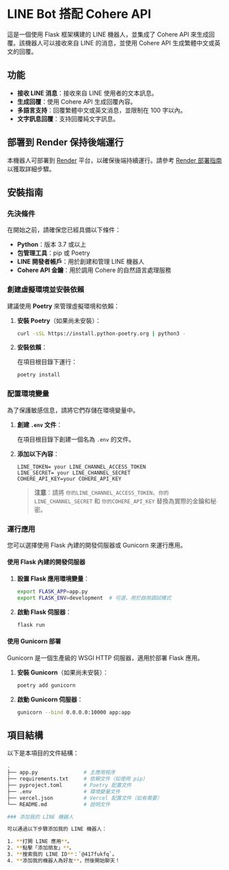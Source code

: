# LINE Bot 搭配 Cohere API 

這是一個使用 Flask 框架構建的 LINE 機器人，並集成了 Cohere API 來生成回覆。該機器人可以接收來自 LINE 的消息，並使用 Cohere API 生成繁體中文或英文的回覆。

## 功能

- **接收 LINE 消息**：接收來自 LINE 使用者的文本訊息。
- **生成回覆**：使用 Cohere API 生成回覆內容。
- **多語言支持**：回覆繁體中文或英文消息，並限制在 100 字以內。
- **文字訊息回覆**：支持回覆純文字訊息。

## 部署到 Render 保持後端運行

本機器人可部署到 [Render](https://render.com/) 平台，以確保後端持續運行。請參考 [Render 部署指南](https://render.com/docs/deploy-flask) 以獲取詳細步驟。

## 安裝指南

### 先決條件

在開始之前，請確保您已經具備以下條件：

- **Python**：版本 3.7 或以上
- **包管理工具**：pip 或 Poetry
- **LINE 開發者帳戶**：用於創建和管理 LINE 機器人
- **Cohere API 金鑰**：用於調用 Cohere 的自然語言處理服務

### 創建虛擬環境並安裝依賴

建議使用 **Poetry** 來管理虛擬環境和依賴：

1. **安裝 Poetry**（如果尚未安裝）：

    ```bash
    curl -sSL https://install.python-poetry.org | python3 -
    ```

2. **安裝依賴**：

    在項目根目錄下運行：

    ```bash
    poetry install
    ```

### 配置環境變量

為了保護敏感信息，請將它們存儲在環境變量中。

1. **創建 `.env` 文件**：

    在項目根目錄下創建一個名為 `.env` 的文件。

2. **添加以下內容**：

    ```env
    LINE_TOKEN= your LINE_CHANNEL_ACCESS_TOKEN
    LINE_SECRET= your LINE_CHANNEL_SECRET
    COHERE_API_KEY=your COHERE_API_KEY
    ```

    > **注意**：請將 `你的LINE_CHANNEL_ACCESS_TOKEN`、`你的LINE_CHANNEL_SECRET` 和 `你的COHERE_API_KEY` 替換為實際的金鑰和秘密。

### 運行應用

您可以選擇使用 Flask 內建的開發伺服器或 Gunicorn 來運行應用。

#### 使用 Flask 內建的開發伺服器

1. **設置 Flask 應用環境變量**：

    ```bash
    export FLASK_APP=app.py
    export FLASK_ENV=development  # 可選，用於啟用調試模式
    ```

2. **啟動 Flask 伺服器**：

    ```bash
    flask run
    ```

#### 使用 Gunicorn 部署

Gunicorn 是一個生產級的 WSGI HTTP 伺服器，適用於部署 Flask 應用。

1. **安裝 Gunicorn**（如果尚未安裝）：

    ```bash
    poetry add gunicorn
    ```

2. **啟動 Gunicorn 伺服器**：

    ```bash
    gunicorn --bind 0.0.0.0:10000 app:app
    ```

## 項目結構

以下是本項目的文件結構：

```bash
.
├── app.py               # 主應用程序
├── requirements.txt     # 依賴文件（如使用 pip）
├── pyproject.toml       # Poetry 配置文件
├── .env                 # 環境變量文件
├── vercel.json          # Vercel 配置文件（如有需要）
└── README.md            # 說明文件

### 添加我的 LINE 機器人

可以通過以下步驟添加我的 LINE 機器人：

1. **打開 LINE 應用**。
2. **點擊「添加朋友」**。
3. **搜索我的 LINE ID**：`@417fukfq`。
4. **添加我的機器人為好友**，然後開始聊天！
